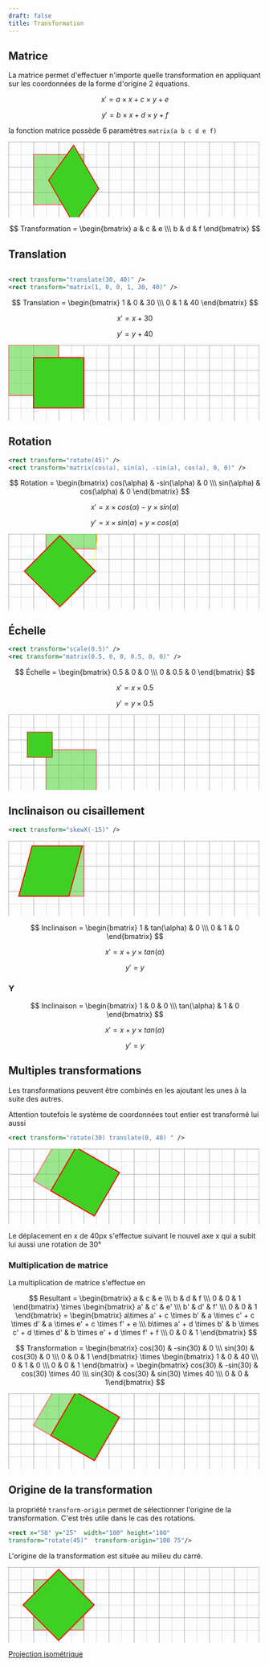 ```yaml
---
draft: false
title: Transformation
---
```


## Matrice

La matrice permet d'effectuer n'importe quelle transformation en appliquant sur les coordonnées de la forme d'origine 2 équations.

$$
x' = a\times x + c\times y + e
$$

$$
y' = b\times x + d\times y + f
$$


la fonction matrice possède 6 paramètres `matrix(a b c d e f)`


<svg width="500" height="150">
  <use href="#grid"/>
  <rect x="50" y="25" width="100"  height="100" stroke="red" stroke-width="2" fill="#3ed124"  opacity= "0.5"/>
  <rect x="50" y="25" width="100"  height="100" stroke="red" stroke-width="2" fill="#3ed124" transform="matrix(0.5 0.866 -0.5 0.7 30 10)"  transform-origin="100 75"/>
</svg>

$$
Transformation = 
\begin{bmatrix}
a & c & e \\\ 
b & d & f
\end{bmatrix}
$$

## Translation

<svg width="0" height="0">
  <defs>
    <pattern id="tenthGrid" width="25" height="25" patternUnits="userSpaceOnUse">
      <path d="M 25 0 L 0 0 0 25" fill="none" stroke="gray" stroke-width="0.5"/>
    </pattern>
    <pattern id="fiftygrid" width="50" height="50" patternUnits="userSpaceOnUse">
      <rect width="50" height="50" fill="url(#tenthGrid)"/>
      <path d="M 50 0 L 0 0 0 50" fill="none" stroke="gray" stroke-width="1"/>
    </pattern>
    <symbol id="grid">
      <rect width="100%" height="100%" fill="url(#fiftygrid)"/>
      <path d="M 500 0 L 500 250 0 250" fill="none" stroke="gray" stroke-width="1"/>
    </symbol>
  </defs>
</svg>

```svg
<rect transform="translate(30, 40)" />
<rect transform="matrix(1, 0, 0, 1, 30, 40)" />
```

$$
Translation = 
\begin{bmatrix}
1 & 0 & 30 \\\ 
0 & 1 & 40
\end{bmatrix}
$$

$$
x' = x + 30
$$

$$
y' = y + 40
$$


<svg width="500" height="150">
  <use href="#grid"/>
  <rect x="0" y="0" width="100"  height="100" stroke="red" stroke-width="2" fill="#3ed124" opacity= "0.5"/>
  <rect x="0" y="0" width="100" height="100" stroke="red" stroke-width="2" fill="#3ed124" transform="translate(50,25)"/>
</svg>

## Rotation

```svg
<rect transform="rotate(45)" />
<rect transform="matrix(cos(a), sin(a), -sin(a), cos(a), 0, 0)" />
```

$$
Rotation = \begin{bmatrix}
cos(\alpha) & -sin(\alpha) & 0 \\\ 
sin(\alpha) & cos(\alpha) & 0
\end{bmatrix}
$$

$$
x' = x\times cos(\alpha) - y\times sin(\alpha)
$$

$$
y' = x\times sin(\alpha) + y\times cos(\alpha)
$$

<svg width="500" height="150">
  <use href="#grid"/>
  <rect x="75" y="-70" width="100"  height="100" stroke="red" stroke-width="2" fill="#3ed124" opacity= "0.5"/>
  <circle r="177" fill="none" stroke="yellow"/>
  <rect x="75" y="-70" width="100" height="100" stroke="red" stroke-width="2" fill="#3ed124" transform="rotate(45)"/>
</svg>

## Échelle

```svg
<rect transform="scale(0.5)" />
<rec transform="matrix(0.5, 0, 0, 0.5, 0, 0)" />
```

$$
Échelle = 
\begin{bmatrix}
0.5 & 0 & 0 \\\ 
0 & 0.5 & 0
\end{bmatrix}
$$

$$
x' = x\times0.5
$$

$$
y' = y\times0.5
$$

<svg width="500" height="150">
  <use href="#grid"/>
  <rect x="75" y="70" width="100"  height="100" stroke="red" stroke-width="2" fill="#3ed124" opacity= "0.5"/>
  <rect x="75" y="70" width="100" height="100" stroke="red" stroke-width="2" fill="#3ed124" transform="scale(0.5)"/>
</svg>

## Inclinaison ou cisaillement

```svg
<rect transform="skewX(-15)" />
```

<svg width="500" height="150">
  <use href="#grid"/>
  <rect x="50" y="10" width="100"  height="100" stroke="red" stroke-width="2" fill="#3ed124" opacity= "0.5"/>
  <rect x="50" y="10" width="100" height="100" stroke="red" stroke-width="2" fill="#3ed124" transform="skewX(-15)"/>
</svg>

$$
Inclinaison = 
\begin{bmatrix}
1 & tan(\alpha) & 0 \\\ 
0 & 1 & 0
\end{bmatrix}
$$

$$
x' = x + y\times tan(\alpha)
$$

$$
y' = y
$$

### Y

$$
Inclinaison = 
\begin{bmatrix}
1 & 0 & 0 \\\ 
tan(\alpha) & 1 & 0
\end{bmatrix}
$$

$$
x' = x + y\times tan(\alpha)
$$

$$
y' = y
$$

## Multiples transformations

Les transformations peuvent être combinés en les ajoutant les unes à la suite des autres.

Attention toutefois le système de coordonnées tout entier est transformé lui aussi 

```svg
<rect transform="rotate(30) translate(0, 40) " />
```

<svg width="500" height="150">
  <use href="#grid"/>
  <rect x="75" y="-70" width="100"  height="100" stroke="red" stroke-width="2" fill="#3ed124" transform="rotate(30)" opacity= "0.5"/>
  <rect x="75" y="-70" width="100"  height="100" stroke="red" stroke-width="2" fill="#3ed124" transform="rotate(30) translate(40,0)"/>
</svg>

Le déplacement en x de 40px s'effectue suivant le nouvel axe x qui a subit lui aussi une rotation de 30°

### Multiplication de matrice

La multiplication de matrice s'effectue en 

$$
Resultant = 
\begin{bmatrix}
a & c & e \\\ 
b & d & f \\\ 
0 & 0 & 1
\end{bmatrix}
\times
\begin{bmatrix}
a' & c' & e' \\\ 
b' & d' & f' \\\ 
0 & 0 & 1
\end{bmatrix} = 
\begin{bmatrix}
a\times a' + c \times b' & 
a \times c' + c \times d' & 
a \times e' + c \times f' + e \\\ 
b\times a' + d \times b' & 
b \times c' + d \times d' & 
b \times e' + d \times f' + f \\\ 
0 & 0 & 1
\end{bmatrix}
$$

$$
Transformation = \begin{bmatrix}
cos(30) & -sin(30) & 0 \\\  
sin(30) & cos(30) & 0 \\\ 
0 & 0 & 1
\end{bmatrix}
\times
\begin{bmatrix}
1 & 0 & 40 \\\ 
0 & 1 & 0 \\\ 
0 & 0 & 1
\end{bmatrix} = \begin{bmatrix}
cos(30)  & 
-sin(30) & 
cos(30) \times 40 \\\ 
sin(30) & 
cos(30) & 
sin(30) \times 40 \\\ 
0 & 0 & 1\end{bmatrix}
$$

<svg width="500" height="150">
  <use href="#grid"/>
  <rect x="75" y="-70" width="100"  height="100" stroke="red" stroke-width="2" fill="#3ed124" transform="rotate(30)" opacity= "0.5"/>
  <rect x="75" y="-70" width="100"  height="100" stroke="red" stroke-width="2" fill="#3ed124" transform="matrix(0.866 0.5 -0.5 0.866 34.64 20)"/>
</svg>

## Origine de la transformation

la propriété `transform-origin` permet de sélectionner l'origine de la transformation. C'est très utile dans le cas des rotations.

```svg
<rect x="50" y="25"  width="100" height="100"
transform="rotate(45)"  transform-origin="100 75"/>
```

L'origine de la transformation est située au milieu du carré.

<svg width="500" height="150">
  <use href="#grid"/>
  <rect x="50" y="25" width="100"  height="100" stroke="red" stroke-width="2" fill="#3ed124"  opacity= "0.5"/>
  <rect x="50" y="25" width="100"  height="100" stroke="red" stroke-width="2" fill="#3ed124" transform="rotate(45)"  transform-origin="100 75"/>
</svg>

[Projection isométrique](isometric)
